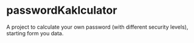 # passwordKaklculator
A project to calculate your own password (with different security levels), starting form you data. 
